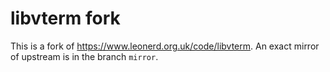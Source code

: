 # libvterm fork

This is a fork of https://www.leonerd.org.uk/code/libvterm. An exact mirror
of upstream is in the branch `mirror`.
